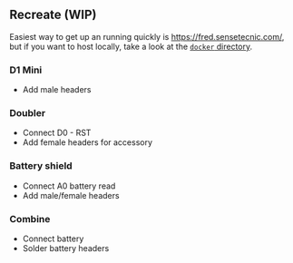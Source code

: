 ## Recreate (WIP)

Easiest way to get up an running quickly is https://fred.sensetecnic.com/, but
if you want to host locally, take a look at the [`docker` directory](/docker).



### D1 Mini

- Add male headers

### Doubler

- Connect D0 - RST
- Add female headers for accessory

### Battery shield
- Connect A0 battery read
- Add male/female headers

### Combine

- Connect battery
- Solder battery headers

